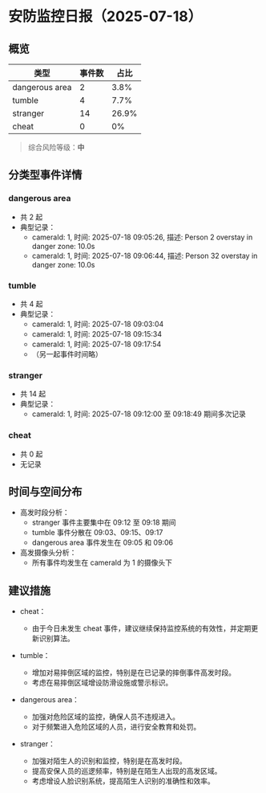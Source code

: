 # 安防监控日报（2025-07-18）

## 概览
| 类型 | 事件数 | 占比 |
| --- | --- | --- |
| dangerous area | 2 | 3.8% |
| tumble | 4 | 7.7% |
| stranger | 14 | 26.9% |
| cheat | 0 | 0% |

> 综合风险等级：**中**

## 分类型事件详情
### dangerous area
- 共 2 起
- 典型记录：
  - cameraId: 1, 时间: 2025-07-18 09:05:26, 描述: Person 2 overstay in danger zone: 10.0s
  - cameraId: 1, 时间: 2025-07-18 09:06:44, 描述: Person 32 overstay in danger zone: 10.0s

### tumble
- 共 4 起
- 典型记录：
  - cameraId: 1, 时间: 2025-07-18 09:03:04
  - cameraId: 1, 时间: 2025-07-18 09:15:34
  - cameraId: 1, 时间: 2025-07-18 09:17:54
  - （另一起事件时间略）

### stranger
- 共 14 起
- 典型记录：
  - cameraId: 1, 时间: 2025-07-18 09:12:00 至 09:18:49 期间多次记录

### cheat
- 共 0 起
- 无记录

## 时间与空间分布
- 高发时段分析：
  - stranger 事件主要集中在 09:12 至 09:18 期间
  - tumble 事件分散在 09:03、09:15、09:17
  - dangerous area 事件发生在 09:05 和 09:06
- 高发摄像头分析：
  - 所有事件均发生在 cameraId 为 1 的摄像头下

## 建议措施
- cheat：
  - 由于今日未发生 cheat 事件，建议继续保持监控系统的有效性，并定期更新识别算法。

- tumble：
  - 增加对易摔倒区域的监控，特别是在已记录的摔倒事件高发时段。
  - 考虑在易摔倒区域增设防滑设施或警示标识。

- dangerous area：
  - 加强对危险区域的监控，确保人员不违规进入。
  - 对于频繁进入危险区域的人员，进行安全教育和处罚。

- stranger：
  - 加强对陌生人的识别和监控，特别是在高发时段。
  - 提高安保人员的巡逻频率，特别是在陌生人出现的高发区域。
  - 考虑增设人脸识别系统，提高陌生人识别的准确性和效率。